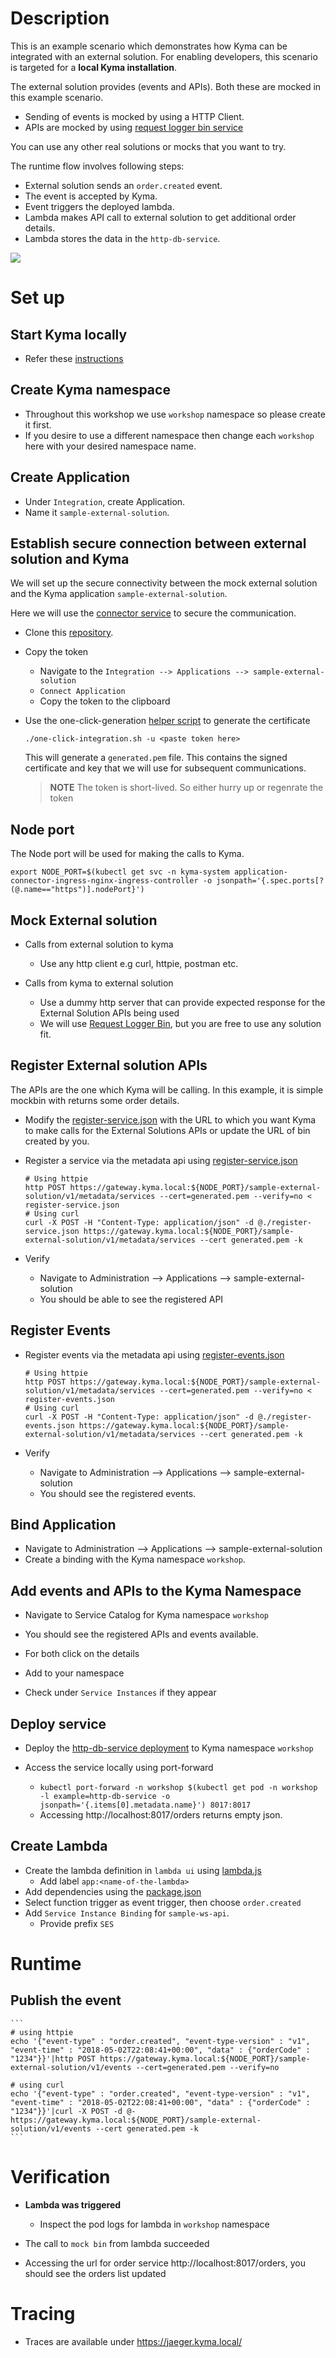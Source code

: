 # Description
This is an example scenario which demonstrates how Kyma can be integrated with an external solution. For enabling developers, this scenario is targeted for a **local Kyma installation**.

The external solution provides (events and APIs). Both these are mocked in this example scenario.

* Sending of events is mocked by using a HTTP Client.
* APIs are mocked by using [request logger bin service][request-logger-bin]

You can use any other real solutions or mocks that you want to try.

The runtime flow involves following steps:

* External solution sends an `order.created` event.
* The event is accepted by Kyma.
* Event triggers the deployed lambda.
* Lambda makes API call to external solution to get additional order details.
* Lambda stores the data in the `http-db-service`.


![](assets/flow.png)

# Set up

## Start Kyma locally
* Refer these [instructions](https://github.com/kyma-project/kyma/blob/master/docs/kyma/docs/030-inst-local-installation-from-release.md)

## Create Kyma namespace
* Throughout this workshop we use `workshop` namespace so please create it first.
* If you desire to use a different namespace then change each `workshop` here with your desired namespace name.

## Create Application
* Under `Integration`, create Application.
* Name it `sample-external-solution`.

## Establish secure connection between external solution and Kyma

We will set up the secure connectivity between the mock external solution and the Kyma application `sample-external-solution`.

Here we will use the [connector service](https://github.com/kyma-project/kyma/blob/master/docs/application-connector/docs/010-architecture-connector-service.md) to secure the communication.

* Clone this [repository](https://github.com/janmedrek/one-click-integration-script).

* Copy the token
  * Navigate to the `Integration --> Applications --> sample-external-solution`
  * `Connect Application`
  * Copy the token to the clipboard
  
* Use the one-click-generation [helper script](https://github.com/janmedrek/one-click-integration-script) to generate the certificate

  ```
  ./one-click-integration.sh -u <paste token here>
  ```
  This will generate a `generated.pem` file. This contains the signed certificate and key that we will use for subsequent communications.

  > **NOTE** The token is short-lived. So either hurry up or regenrate the token
  
## Node port
The Node port will be used for making the calls to Kyma.

  ```
  export NODE_PORT=$(kubectl get svc -n kyma-system application-connector-ingress-nginx-ingress-controller -o jsonpath='{.spec.ports[?(@.name=="https")].nodePort}')
  ```

## Mock External solution

* Calls from external solution to kyma
  * Use any http client e.g curl, httpie, postman etc.

* Calls from kyma to external solution
  * Use a dummy http server that can provide expected response for the External Solution APIs being used
  * We will use [Request Logger Bin][request-logger-bin], but you are free to use any solution fit.


## Register External solution APIs
The APIs are the one which Kyma will be calling. In this example, it is simple mockbin with returns some order details.

* Modify the [register-service.json](register-service.json) with the URL to which you want Kyma to make calls for the External Solutions APIs or update the URL of bin created by you.

* Register a service via the metadata api using [register-service.json](register-service.json)

    ```
    # Using httpie
    http POST https://gateway.kyma.local:${NODE_PORT}/sample-external-solution/v1/metadata/services --cert=generated.pem --verify=no < register-service.json
    # Using curl
    curl -X POST -H "Content-Type: application/json" -d @./register-service.json https://gateway.kyma.local:${NODE_PORT}/sample-external-solution/v1/metadata/services --cert generated.pem -k
    ```

* Verify
  * Navigate to Administration --> Applications --> sample-external-solution
  * You should be able to see the registered API

## Register Events

* Register events via the metadata api using [register-events.json](./register-events.json)
    
	```
    # Using httpie
    http POST https://gateway.kyma.local:${NODE_PORT}/sample-external-solution/v1/metadata/services --cert=generated.pem --verify=no < register-events.json 
    # Using curl
    curl -X POST -H "Content-Type: application/json" -d @./register-events.json https://gateway.kyma.local:${NODE_PORT}/sample-external-solution/v1/metadata/services --cert generated.pem -k
    ```
	
* Verify
  * Navigate to Administration --> Applications --> sample-external-solution
  * You should see the registered events.

## Bind Application

* Navigate to Administration --> Applications --> sample-external-solution
* Create a binding with the Kyma namespace `workshop`.


## Add events and APIs to the Kyma Namespace

* Navigate to Service Catalog for Kyma namespace `workshop`

* You should see the registered APIs and events available.
* For both click on the details
* Add to your namespace
* Check under `Service Instances` if they appear

## Deploy service

* Deploy the [http-db-service deployment](https://github.com/kyma-project/examples/tree/master/http-db-service/deployment) to Kyma namespace `workshop`

* Access the service locally using port-forward
  * `kubectl port-forward -n workshop $(kubectl get pod -n workshop -l example=http-db-service -o jsonpath='{.items[0].metadata.name}') 8017:8017`
  * Accessing http://localhost:8017/orders returns empty json.

## Create Lambda

* Create the lambda definition in `lambda ui` using [lambda.js](./lambda.js)
  * Add label `app:<name-of-the-lambda>`
* Add dependencies using the [package.json](package.json)
* Select function trigger as event trigger, then choose `order.created`
* Add `Service Instance Binding` for `sample-ws-api`. 
  * Provide prefix `SES`

# Runtime
## Publish the event
    ```
	# using httpie
    echo '{"event-type" : "order.created", "event-type-version" : "v1", "event-time" : "2018-05-02T22:08:41+00:00", "data" : {"orderCode" : "1234"}}'|http POST https://gateway.kyma.local:${NODE_PORT}/sample-external-solution/v1/events --cert=generated.pem --verify=no
	
	# using curl
	echo '{"event-type" : "order.created", "event-type-version" : "v1", "event-time" : "2018-05-02T22:08:41+00:00", "data" : {"orderCode" : "1234"}}'|curl -X POST -d @- https://gateway.kyma.local:${NODE_PORT}/sample-external-solution/v1/events --cert generated.pem -k
    ```

# Verification

* **Lambda was triggered**
  * Inspect the pod logs for lambda in `workshop` namespace
* The call to `mock bin` from lambda succeeded

* Accessing the url for order service http://localhost:8017/orders, you should see the orders list updated

# Tracing
* Traces are available under <https://jaeger.kyma.local/>


[request-logger-bin]: https://requestloggerbin.herokuapp.com/
